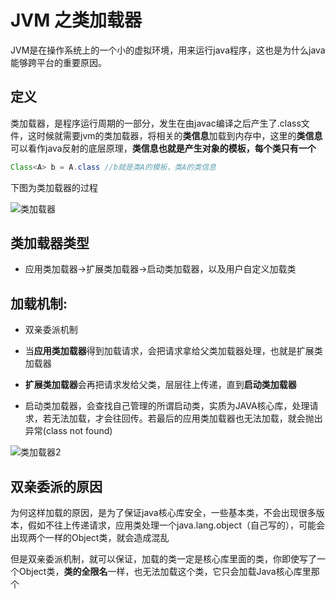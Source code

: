 # JVM 之类加载器



JVM是在操作系统上的一个小的虚拟环境，用来运行java程序，这也是为什么java能够跨平台的重要原因。



## 定义

类加载器，是程序运行周期的一部分，发生在由javac编译之后产生了.class文件，这时候就需要jvm的类加载器，将相关的**类信息**加载到内存中，这里的**类信息**可以看作java反射的底层原理，**类信息也就是产生对象的模板，每个类只有一个**

``` java
Class<A> b = A.class //b就是类A的模板，类A的类信息
```



下图为类加载器的过程



![类加载器](C:\Users\ZHW\Desktop\笔记\IMG\类加载器.jpg)

## 类加载器类型

* 应用类加载器->扩展类加载器->启动类加载器，以及用户自定义加载类



## 加载机制:

* 双亲委派机制

* 当**应用类加载器**得到加载请求，会把请求拿给父类加载器处理，也就是扩展类加载器
* **扩展类加载器**会再把请求发给父类，层层往上传递，直到**启动类加载器**
* 启动类加载器，会查找自己管理的所谓启动类，实质为JAVA核心库，处理请求，若无法加载，才会往回传。若最后的应用类加载器也无法加载，就会抛出异常(class not found)





![类加载器2](C:\Users\ZHW\Desktop\笔记\IMG\类加载器2.png)

## 双亲委派的原因

为何这样加载的原因，是为了保证java核心库安全，一些基本类，不会出现很多版本，假如不往上传递请求，应用类处理一个java.lang.object（自己写的），可能会出现两个一样的Object类，就会造成混乱

但是双亲委派机制，就可以保证，加载的类一定是核心库里面的类，你即使写了一个Object类，**类的全限名**一样，也无法加载这个类，它只会加载Java核心库里那个